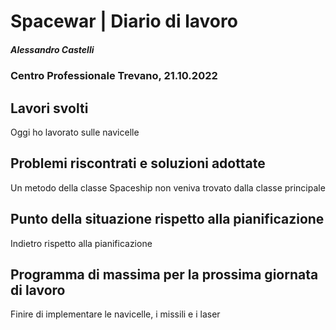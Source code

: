 # Spacewar | Diario di lavoro
##### Alessandro Castelli
### Centro Professionale Trevano, 21.10.2022

## Lavori svolti
Oggi ho lavorato sulle navicelle


##  Problemi riscontrati e soluzioni adottate
Un metodo della classe Spaceship non veniva trovato dalla classe principale

##  Punto della situazione rispetto alla pianificazione
Indietro rispetto alla pianificazione

## Programma di massima per la prossima giornata di lavoro
Finire di implementare le navicelle, i missili e i laser